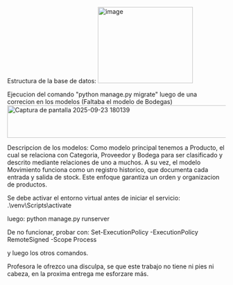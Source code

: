Estructura de la base de datos:
<img width="219" height="176" alt="image" src="https://github.com/user-attachments/assets/486fc071-85c5-457b-b5ca-c7363423ee5f" />

Ejecucion del comando "python manage.py migrate" luego de una correcion en los modelos (Faltaba el modelo de Bodegas)
<img width="625" height="75" alt="Captura de pantalla 2025-09-23 180139" src="https://github.com/user-attachments/assets/67b35a6d-cec0-4fe6-bd3b-e24526342557" />

Descripcion de los modelos:
Como modelo principal tenemos a Producto, el cual se relaciona con Categoria, Proveedor y Bodega para ser clasificado y descrito mediante relaciones de uno a muchos. A su vez, el modelo Movimiento funciona como un registro historico, que documenta cada entrada y salida de stock. Este enfoque garantiza un orden y organizacion de productos.

Se debe activar el entorno virtual antes de iniciar el servicio:
.\venv\Scripts\activate

luego:
python manage.py runserver

De no funcionar, probar con:
Set-ExecutionPolicy -ExecutionPolicy RemoteSigned -Scope Process

y luego los otros comandos.


Profesora le ofrezco una disculpa, se que este trabajo no tiene ni pies ni cabeza, en la proxima entrega me esforzare más.


